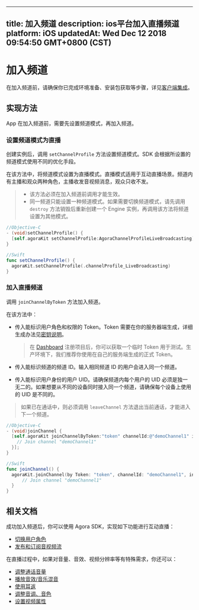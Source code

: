 
---
title: 加入频道
description: ios平台加入直播频道
platform: iOS
updatedAt: Wed Dec 12 2018 09:54:50 GMT+0800 (CST)
---
# 加入频道
在加入频道前，请确保你已完成环境准备、安装包获取等步骤，详见[客户端集成](../../cn/Interactive%20Broadcast/ios_video.md)。

## 实现方法
App 在加入频道前，需要先设置频道模式，再加入频道。

### 设置频道模式为直播
创建实例后，调用 `setChannelProfile` 方法设置频道模式。SDK 会根据所设置的频道模式使用不同的优化手段。

在该方法中，将频道模式设置为直播模式。直播模式适用于互动直播场景。频道内有主播和观众两种角色，主播收发音视频消息，观众只收不发。

> - 该方法必须在加入频道前调用才能生效。
> - 同一频道只能设置一种频道模式。如果需要切换频道模式，请先调用 `destroy` 方法销毁后重新创建一个 Engine 实例，再调用该方法将频道设置为其他模式。

```objective-c
//Objective-C
- (void)setChannelProfile() {
  [self.agoraKit setChannelProfile:AgoraChannelProfileLiveBroadcasting]
}
```

```swift
//Swift
func setChannelProfile() {
  agoraKit.setChannelProfile(.channelProfile_LiveBroadcasting)
}
```

### 加入直播频道
调用 `joinChannelByToken` 方法加入频道。

在该方法中：

- 传入能标识用户角色和权限的 Token。Token 需要在你的服务器端生成，详细生成办法见[密钥说明](../../cn/Interactive%20Broadcast/token.md)。

	> 在 [Dashboard](https://dashboard.agora.io/) 注册项目后，你可以获取一个临时 Token 用于测试。生产环境下，我们推荐你使用在自己的服务端生成的正式 Token。
- 传入能标识频道的频道 ID。输入相同频道 ID 的用户会进入同一个频道。
- 传入能标识用户身份的用户 UID。请确保频道内每个用户的 UID 必须是独一无二的。如果想要从不同的设备同时接入同一个频道，请确保每个设备上使用的 UID 是不同的。

> 如果已在通话中，则必须调用 `leaveChannel` 方法退出当前通话，才能进入下一个频道。

```objective-c
//Objective-C
- (void)joinChannel {
  [self.agoraKit joinChannelByToken:"token" channelId:@"demoChannel1" info:nil uid:0 joinSuccess:^(NSString *channel, NSUInteger uid, NSInteger elapsed) {
    // Join channel "demoChannel1"
  }];
}
```

```swift
//Swift
func joinChannel() {
  agoraKit.joinChannel(by Token: "token", channelId: "demoChannel1", info:nil, uid:0){[weak self] (sid, uid, elapsed) -> Void in
      // Join channel "demoChannel1"
  }
}
```

## 相关文档

成功加入频道后，你可以使用 Agora SDK，实现如下功能进行互动直播：

- [切换用户角色](../../cn/Interactive%20Broadcast/role_ios.md)
- [发布和订阅音视频流](../../cn/Interactive%20Broadcast/publish_ios_live.md)

在直播过程中，如果对音量、音效、视频分辨率等有特殊需求，你还可以：

- [调整通话音量](../../cn/Interactive%20Broadcast/volume_ios.md)
- [播放音效/音乐混音](../../cn/Interactive%20Broadcast/effect_mixing_ios.md)
- [使用耳返](../../cn/Interactive%20Broadcast/in-ear_ios.md)
- [调整音调、音色](../../cn/Interactive%20Broadcast/voice_effect_ios.md)
- [设置视频属性](../../cn/Interactive%20Broadcast/videoProfile_ios.md)
